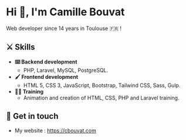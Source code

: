 # Hi 👋, I'm Camille Bouvat

Web developer since 14 years in Toulouse 🇫🇷 !

## ⚔️ Skills
- **⌨️ Backend development**
  - PHP, Laravel, MySQL, PostgreSQL.
- **🖌 Frontend development**
  - HTML 5, CSS 3, JavaScript, Bootstrap, Tailwind CSS, Sass, Gulp.
- **👨‍🏫 Training**
  - Animation and creation of HTML, CSS, PHP and Laravel training.
 
## 💬 Get in touch
- My website : https://cbouvat.com
